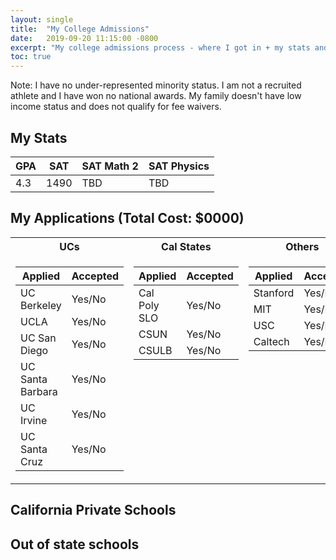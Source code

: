 ```yaml
---
layout: single
title:  "My College Admissions"
date:   2019-09-20 11:15:00 -0800
excerpt: "My college admissions process - where I got in + my stats and essays."
toc: true
---
```

Note: I have no under-represented minority status. I am not a recruited athlete and I have won no national awards. My family doesn't have low income status and does not qualify for fee waivers.


## My Stats

| GPA | SAT  | SAT Math 2 | SAT Physics |
|-----|------|------------|-------------|
| 4.3 | 1490 |    TBD     |     TBD     |


## My Applications (Total Cost: $0000)

<table width="100%">
<tr><th>UCs</th><th>Cal States</th><th>Others</th></tr>
<tr width="100%">

<td markdown="1" style="vertical-align:top">

| Applied          | Accepted |
|------------------|----------|
| UC Berkeley      | Yes/No   |
| UCLA             | Yes/No   |
| UC San Diego     | Yes/No   |
| UC Santa Barbara | Yes/No   |
| UC Irvine        | Yes/No   |
| UC Santa Cruz    | Yes/No   |

</td>

<td markdown="1" style="vertical-align:top">

| Applied      | Accepted |
|--------------|----------|
| Cal Poly SLO | Yes/No   |
| CSUN         | Yes/No   |
| CSULB        | Yes/No   |

</td>

<td markdown="1" style="vertical-align:top">

| Applied  | Accepted |
|----------|----------|
| Stanford | Yes/No   |
| MIT      | Yes/No   |
| USC      | Yes/No   |
| Caltech  | Yes/No   |

</td>

</tr>
</table>

## California Private Schools

## Out of state schools

